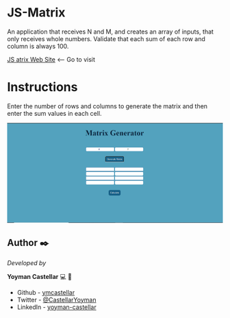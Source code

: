# JS-Matrix

An application that receives N and M, and creates an array of inputs, that only receives whole numbers. Validate that each sum of each row and column is always 100.

[JS atrix Web Site](https://jsmatrixyoyman.netlify.app/) <-- Go to visit  

# Instructions

Enter the number of rows and columns to generate the matrix and then enter the sum values ​​in each cell.

![homepage](home.PNG)

## Author ✒️

_Developed by_

**Yoyman Castellar** :computer: :man: 

- Github - [ymcastellar](https://github.com/ymcastellar)
- Twitter - [@CastellarYoyman](https://twitter.com/CastellarYoyman)
- LinkedIn - [yoyman-castellar](https://www.linkedin.com/in/yoyman-castellar/)
